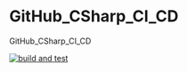 # GitHub_CSharp_CI_CD
GitHub_CSharp_CI_CD

[![build and test](https://github.com/donald4yls/GitHub_CSharp_CI_CD/actions/workflows/build-and-test.yaml/badge.svg?event=push)](https://github.com/donald4yls/GitHub_CSharp_CI_CD/actions/workflows/build-and-test.yaml)